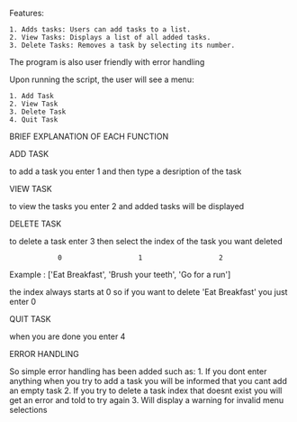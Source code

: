 Features:

    1. Adds tasks: Users can add tasks to a list.
    2. View Tasks: Displays a list of all added tasks.
    3. Delete Tasks: Removes a task by selecting its number.

The program is also user friendly with error handling

Upon running the script, the user will see a menu:

    1. Add Task
    2. View Task
    3. Delete Task 
    4. Quit Task

BRIEF EXPLANATION OF EACH FUNCTION

ADD TASK

to add a task you enter 1 and then type a desription of the task 

VIEW TASK   

to view the tasks you enter 2 and added tasks will be displayed

DELETE TASK

to delete a task enter 3 then select the index of the task you want deleted 

                0                   1                   2
Example : ['Eat Breakfast', 'Brush your teeth', 'Go for a run']

the index always starts at 0 so if you want to delete 'Eat Breakfast' you just enter 0

QUIT TASK

when you are done you enter 4

ERROR HANDLING 

So simple error handling has been added such as:
    1. If you dont enter anything when you try to add a task you will be informed that you cant add an empty task 
    2. If you try to delete a task index that doesnt exist you will get an error and told to try again
    3. Will display a warning for invalid menu selections